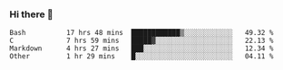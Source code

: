 ### Hi there 👋

<!--
**WShiBin/WShiBin** is a ✨ _special_ ✨ repository because its `README.md` (this file) appears on your GitHub profile.

Here are some ideas to get you started:

- 🔭 I’m currently working on ...
- 🌱 I’m currently learning ...
- 👯 I’m looking to collaborate on ...
- 🤔 I’m looking for help with ...
- 💬 Ask me about ...
- 📫 How to reach me: ...
- 😄 Pronouns: ...
- ⚡ Fun fact: ...
-->

<!--START_SECTION:waka-->

```text
Bash          17 hrs 48 mins  ████████████▒░░░░░░░░░░░░   49.32 %
C             7 hrs 59 mins   █████▓░░░░░░░░░░░░░░░░░░░   22.13 %
Markdown      4 hrs 27 mins   ███░░░░░░░░░░░░░░░░░░░░░░   12.34 %
Other         1 hr 29 mins    █░░░░░░░░░░░░░░░░░░░░░░░░   04.11 %
```

<!--END_SECTION:waka-->
